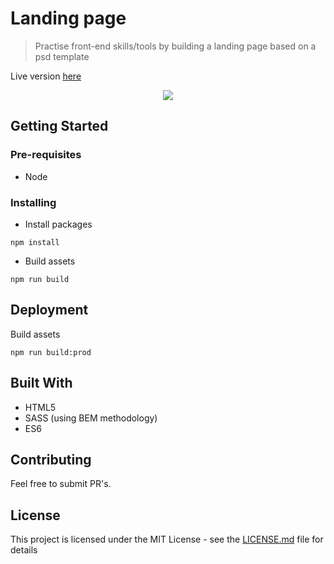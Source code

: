 # Landing page
> Practise front-end skills/tools by building a landing page based on a psd template

Live version [here](https://psd.diogocardoso.dev)

<p align="center">
<img src="http://via.placeholder.com/500x300">
</p>

## Getting Started

### Pre-requisites

* Node

### Installing

* Install packages

```
npm install
```

* Build assets

```
npm run build
```

## Deployment

Build assets

```
npm run build:prod
```

## Built With

* HTML5
* SASS (using BEM methodology)
* ES6

## Contributing

Feel free to submit PR's.

## License

This project is licensed under the MIT License - see the [LICENSE.md](LICENSE.md) file for details
